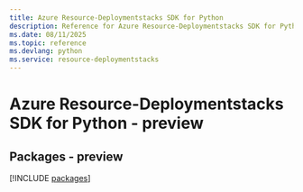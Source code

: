 ```yaml
---
title: Azure Resource-Deploymentstacks SDK for Python
description: Reference for Azure Resource-Deploymentstacks SDK for Python
ms.date: 08/11/2025
ms.topic: reference
ms.devlang: python
ms.service: resource-deploymentstacks
---
```

# Azure Resource-Deploymentstacks SDK for Python - preview
## Packages - preview
[!INCLUDE [packages](resource-deploymentstacks-index.md)]